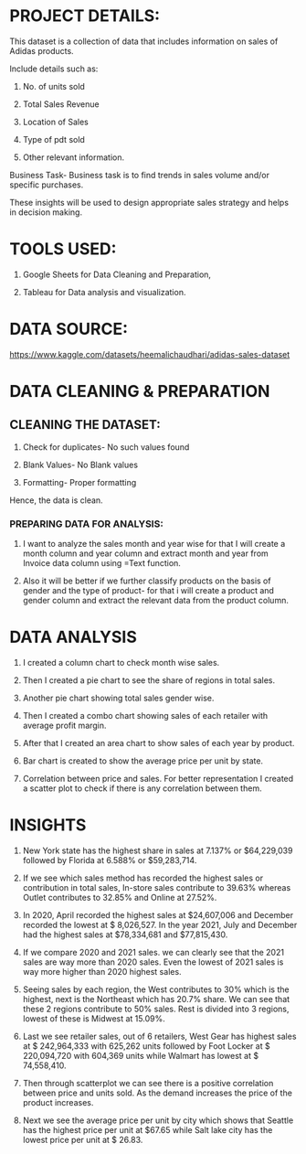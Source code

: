 # PROJECT DETAILS:

This dataset is a collection of data that includes information on sales of Adidas products.

Include details such as:

1. No. of units sold

2. Total Sales Revenue

3. Location of Sales

4. Type of pdt sold

5. Other relevant information.

Business Task- Business task is to find trends in sales volume and/or specific purchases.

These insights will be used to design appropriate sales strategy and helps in decision making.

# TOOLS USED:

1. Google Sheets for Data Cleaning and Preparation,
  
2. Tableau for Data analysis and visualization.

# DATA SOURCE: 

  https://www.kaggle.com/datasets/heemalichaudhari/adidas-sales-dataset

# DATA CLEANING & PREPARATION

## CLEANING THE DATASET:

1. Check for duplicates- No such values found

2. Blank Values- No Blank values

3. Formatting- Proper formatting

Hence, the data is clean.

### PREPARING DATA FOR ANALYSIS:

1. I want to analyze the sales month and year wise for that I will create a month column and year column and extract month and year from Invoice data column using =Text function.

2. Also it will be better if we further classify products on the basis of gender and the type of product- for that i will create a product and gender column and extract the relevant data from the product column.


# DATA ANALYSIS

1. I created a column chart to check month wise sales.

2. Then I created a pie chart to see the share of regions in total sales.

3. Another pie chart showing total sales gender wise.

4. Then I created a combo chart showing sales of each retailer with average profit margin.

5. After that I created an area chart to show sales of each year by product.

6. Bar chart is created to show the average price per unit by state.

7. Correlation between price and sales. For better representation I created a scatter plot to check if there is any correlation between them.


# INSIGHTS

1. New York state has the highest share in sales at 7.137% or $64,229,039 followed by Florida at 6.588% or $59,283,714.

2. If we see which sales method has recorded the highest sales or contribution in total sales, In-store sales contribute to 39.63% whereas Outlet contributes to 32.85% and Online at 27.52%.

3. In 2020, April recorded the highest sales at $24,607,006 and December recorded the lowest at $ 8,026,527. In the year 2021, July and December had the highest sales at $78,334,681 and $77,815,430.

4. If we compare 2020 and 2021 sales. we can clearly see that the 2021 sales are way more than 2020 sales. Even the lowest of 2021 sales is way more higher than 2020 highest sales.

5. Seeing sales by each region, the West contributes to 30% which is the highest, next is the Northeast which has 20.7% share. We can see that these 2 regions contribute to 50% sales. Rest is divided into 3 
   regions, lowest of these is Midwest at 15.09%.

6. Last we see retailer sales, out of 6 retailers, West Gear has highest sales at $ 242,964,333 with 625,262 units followed by Foot Locker at $ 220,094,720 with 604,369 units while Walmart has lowest at $ 
   74,558,410.

7. Then through scatterplot we can see there is a positive correlation between price and units sold. As the demand increases the price of the product increases.

8. Next we see the average price per unit by city which shows that Seattle has the highest price per unit at $67.65 while Salt lake city has the lowest price per unit at $ 26.83.







   



